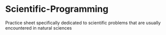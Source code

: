 # Scientific-Programming
Practice sheet specifically dedicated to scientific problems that are usually encountered in natural sciences
